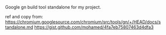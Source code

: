Google gn build tool standalone
for my project.


ref and copy from:
https://chromium.googlesource.com/chromium/src/tools/gn/+/HEAD/docs/standalone.md
https://gist.github.com/mohamed/4fa7eb75807463d4dfa3

